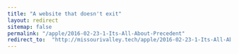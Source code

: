 ```yaml
---
title: "A website that doesn't exit"
layout: redirect
sitemap: false
permalink: "/apple/2016-02-23-1-Its-All-About-Precedent"
redirect_to:  "http://missourivalley.tech/apple/2016-02-23-1-Its-All-About-Precedent"
---
```

